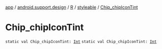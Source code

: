 [app](../../../index.md) / [android.support.design](../../index.md) / [R](../index.md) / [styleable](index.md) / [Chip_chipIconTint](./-chip_chip-icon-tint.md)

# Chip_chipIconTint

`static val Chip_chipIconTint: `[`Int`](https://kotlinlang.org/api/latest/jvm/stdlib/kotlin/-int/index.html)
`static val Chip_chipIconTint: `[`Int`](https://kotlinlang.org/api/latest/jvm/stdlib/kotlin/-int/index.html)